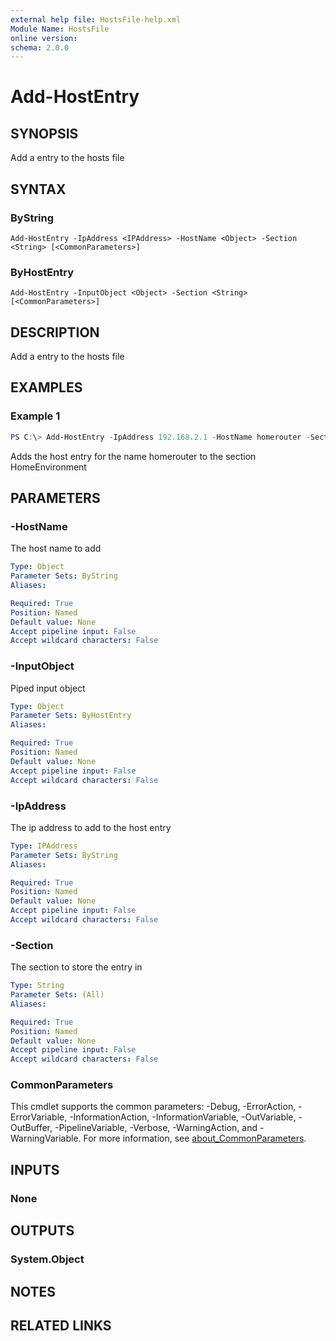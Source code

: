 ```yaml
---
external help file: HostsFile-help.xml
Module Name: HostsFile
online version:
schema: 2.0.0
---
```


# Add-HostEntry

## SYNOPSIS
Add a entry to the hosts file

## SYNTAX

### ByString
```
Add-HostEntry -IpAddress <IPAddress> -HostName <Object> -Section <String> [<CommonParameters>]
```

### ByHostEntry
```
Add-HostEntry -InputObject <Object> -Section <String> [<CommonParameters>]
```

## DESCRIPTION
Add a entry to the hosts file

## EXAMPLES

### Example 1
```powershell
PS C:\> Add-HostEntry -IpAddress 192.168.2.1 -HostName homerouter -Section HomeEnvironment
```

Adds the host entry for the name homerouter to the section HomeEnvironment

## PARAMETERS

### -HostName
The host name to add

```yaml
Type: Object
Parameter Sets: ByString
Aliases:

Required: True
Position: Named
Default value: None
Accept pipeline input: False
Accept wildcard characters: False
```

### -InputObject
Piped input object

```yaml
Type: Object
Parameter Sets: ByHostEntry
Aliases:

Required: True
Position: Named
Default value: None
Accept pipeline input: False
Accept wildcard characters: False
```

### -IpAddress
The ip address to add to the host entry

```yaml
Type: IPAddress
Parameter Sets: ByString
Aliases:

Required: True
Position: Named
Default value: None
Accept pipeline input: False
Accept wildcard characters: False
```

### -Section
The section to store the entry in

```yaml
Type: String
Parameter Sets: (All)
Aliases:

Required: True
Position: Named
Default value: None
Accept pipeline input: False
Accept wildcard characters: False
```

### CommonParameters
This cmdlet supports the common parameters: -Debug, -ErrorAction, -ErrorVariable, -InformationAction, -InformationVariable, -OutVariable, -OutBuffer, -PipelineVariable, -Verbose, -WarningAction, and -WarningVariable. For more information, see [about_CommonParameters](http://go.microsoft.com/fwlink/?LinkID=113216).

## INPUTS

### None

## OUTPUTS

### System.Object
## NOTES

## RELATED LINKS

